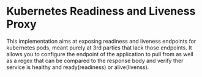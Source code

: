 # Kubernetes Readiness and Liveness Proxy
This implementation aims at exposing readiness and liveness endpoints for kubernetes pods, meant purely at 3rd parties that lack those endpoints.
It allows you to configure the endpoint of the application to pull from as well as a regex that can be compared to the response body and verify ther service is healthy and ready(readiness) or alive(livenss).
